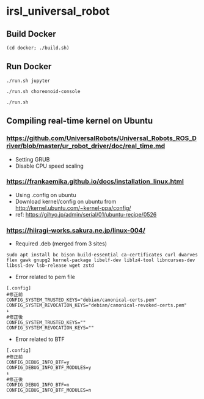 # irsl_universal_robot

## Build Docker

```
(cd docker; ./build.sh)
```

## Run Docker

```
./run.sh jupyter
```

```
./run.sh choreonoid-console
```

```
./run.sh
```

## Compiling real-time kernel on Ubuntu

### https://github.com/UniversalRobots/Universal_Robots_ROS_Driver/blob/master/ur_robot_driver/doc/real_time.md
- Setting GRUB
- Disable CPU speed scaling

### https://frankaemika.github.io/docs/installation_linux.html

- Using .config on ubuntu
- Download kernel/config on ubuntu from http://kernel.ubuntu.com/~kernel-ppa/config/
- ref: https://gihyo.jp/admin/serial/01/ubuntu-recipe/0526

### https://hiiragi-works.sakura.ne.jp/linux-004/

- Required .deb (merged from 3 sites)
```
sudo apt install bc bison build-essential ca-certificates curl dwarves flex gawk gnupg2 kernel-package libelf-dev liblz4-tool libncurses-dev libssl-dev lsb-release wget zstd
```

- Error related to pem file
```
[.config]
#修正前
CONFIG_SYSTEM_TRUSTED_KEYS="debian/canonical-certs.pem"
CONFIG_SYSTEM_REVOCATION_KEYS="debian/canonical-revoked-certs.pem"
↓
#修正後
CONFIG_SYSTEM_TRUSTED_KEYS=""
CONFIG_SYSTEM_REVOCATION_KEYS=""
```

- Error related to BTF
```
[.config]
#修正前
CONFIG_DEBUG_INFO_BTF=y
CONFIG_DEBUG_INFO_BTF_MODULES=y
↓
#修正後
CONFIG_DEBUG_INFO_BTF=n
CONFIG_DEBUG_INFO_BTF_MODULES=n
```
